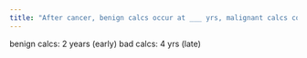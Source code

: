 ```yaml
---
title: "After cancer, benign calcs occur at ___ yrs, malignant calcs come back at ___ yrs"
---
```

benign calcs: 2 years (early)
bad calcs: 4 yrs (late)

